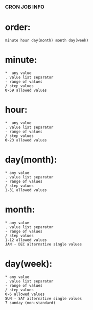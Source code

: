 ### CRON JOB INFO
# order:
    minute hour day(month) month day(week)

# minute:
    *  any value
    , value list separator
    - range of values
    / step values
    0-59 allowed values

# hour:
    *  any value
    , value list separator
    - range of values
    / step values
    0-23 allowed values

# day(month):
    * any value
    , value list separator
    - range of values
    / step values
    1-31 allowed values

# month:
    * any value
    , value list separator
    - range of values
    / step values
    1-12 allowed values
    JAN - DEC alternative single values

# day(week):
    * any value
    , value list separator
    - range of values
    / step values
    0-6 allowed values
    SUN - SAT alternative single values
    7 sunday (non-standard)